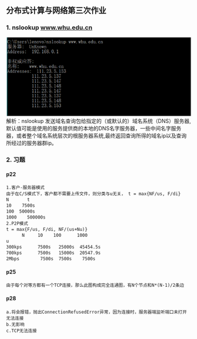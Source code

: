 ## 分布式计算与网络第三次作业

### 1. nslookup www.whu.edu.cn

![image](static/1.png)
解析：nslookup 发送域名查询包给指定的（或默认的）域名系统（DNS）服务器, 默认值可能是使用的服务提供商的本地的DNS名字服务器，一些中间名字服务器，或者整个域名系统层次的根服务器系统,最终返回查询所得的域名ip以及查询所经过的服务器群ip。



### 2. 习题

#### p22
```
1.客户-服务器模式
由于在C/S模式下，客户都不需要上传文件，则分类与u无关， t = max{NF/us, F/di}
N	    t
10	  7500s
100	 50000s
1000	500000s
2.P2P模式
t = max{F/us, F/di, NF/(us+Nu)}
      N	    10	  100	   1000
u				
300kps		7500s	25000s	45454.5s
700kps		7500s	15000s	20547.9s
2Mbps		 7500s	7500s	 7500s

```
#### p25
```
由于每个对等方都有一个TCP连接，那么此图构成完全连通图，有N个节点和N*(N-1)/2条边

```

#### p28
```
a.将会报错，抛出ConnectionRefusedError异常，因为连接时，服务器端监听端口未打开无法连接
b.无影响
c.TCP无法连接

```
